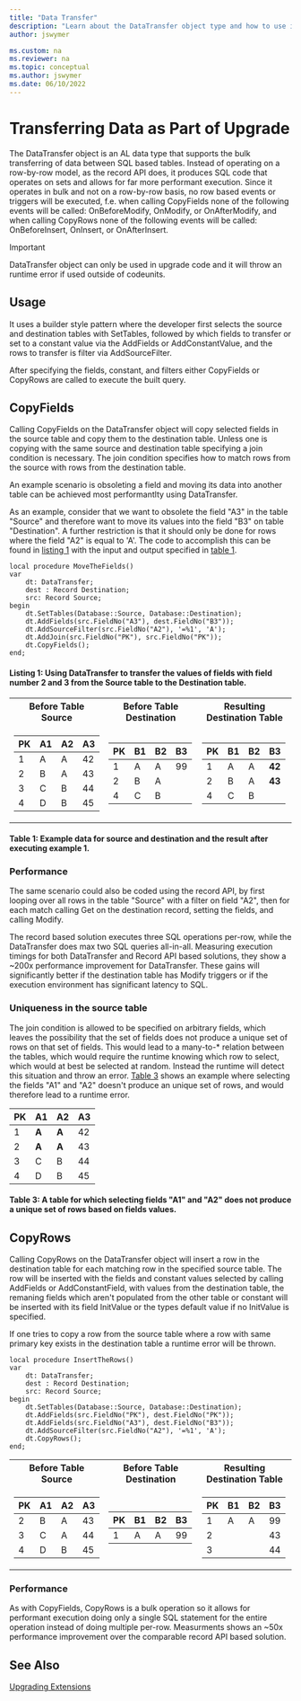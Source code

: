 ```yaml
---
title: "Data Transfer"
description: "Learn about the DataTransfer object type and how to use it to move data between tables."
author: jswymer

ms.custom: na
ms.reviewer: na
ms.topic: conceptual
ms.author: jswymer
ms.date: 06/10/2022
---
```


# Transferring Data as Part of Upgrade

The DataTransfer object is an AL data type that supports the bulk transferring of data between SQL based tables. Instead of operating on a row-by-row model, as the record API does, it produces SQL code that operates on sets and allows for far more performant execution. Since it operates in bulk and not on a row-by-row basis, no row based events or triggers will be executed, f.e. when calling CopyFields none of the following events will be called: OnBeforeModify, OnModify, or OnAfterModify, and when calling CopyRows none of the following events will be called: OnBeforeInsert, OnInsert, or OnAfterInsert.

> [!IMPORTANT]
> DataTransfer object can only be used in upgrade code and it will throw an runtime error if used outside of codeunits.  

## Usage

It uses a builder style pattern where the developer first selects the source and destination tables with SetTables, followed by which fields to transfer or set to a constant value via the AddFields or AddConstantValue, and the rows to transfer is filter via AddSourceFilter.

After specifying the fields, constant, and filters either CopyFields or CopyRows are called to execute the built query.

## CopyFields

Calling CopyFields on the DataTransfer object will copy selected fields in the source table and copy them to the destination table. Unless one is copying with the same source and destination table specifying a join condition is necessary. The join condition specifies how to match rows from the source with rows from the destination table.

An example scenario is obsoleting a field and moving its data into another table can be  achieved most performantlty using DataTransfer.

As an example, consider that we want to obsolete the field "A3" in the table "Source" and therefore want to move its values into the field "B3" on table "Destination". A further restriction is that it should only be done for rows where the field "A2" is equal to 'A'.
The code to accomplish this can be found in [listing 1](#listing-1-using-datatransfer-to-transfer-the-values-of-fields-with-field-number-2-and-3-from-the-source-table-to-the-destination-table) with the input and output specified in [table 1](#table-1-example-data-for-source-and-destination-followed-by-the-result-after-executing-the-code-in).

```AL
local procedure MoveTheFields()
var
    dt: DataTransfer;
    dest : Record Destination;
    src: Record Source;
begin
    dt.SetTables(Database::Source, Database::Destination);
    dt.AddFields(src.FieldNo("A3"), dest.FieldNo("B3"));
    dt.AddSourceFilter(src.FieldNo("A2"), '=%1', 'A');
    dt.AddJoin(src.FieldNo("PK"), src.FieldNo("PK"));
    dt.CopyFields();
end;
```

#### Listing 1: Using DataTransfer to transfer the values of fields with field number 2 and 3 from the Source table to the Destination table.

<table>
<tr><th>Before Table Source</th><th>Before Table Destination </th> <th>Resulting Destination Table</th></tr>
<tr><td>

| PK | A1 | A2 | A3 |
|----|----|----|----|
| 1  | A  | A  | 42 |
| 2  | B  | A  | 43 |
| 3  | C  | B  | 44 |
| 4  | D  | B  | 45 |


</td><td>

| PK | B1 | B2 | B3 |
|----|----|----|----|
| 1  | A  | A  | 99 |
| 2  | B  | A  |    |
| 4  | C  | B  |    |

</td><td>

| PK | B1 | B2 | B3 |
|----|----|----|----|
| 1  | A  | A  | **42** |
| 2  | B  | A  | **43** |
| 4  | C  | B  |    |

</td>
</tr>
</table>

#### Table 1: Example data for source and destination and the result after executing example 1.

### Performance

The same scenario could also be coded using the record API, by first looping over all rows in the table "Source" with a filter on field "A2", then for each match calling Get on the destination record, setting the fields, and calling Modify.

The record based solution executes three SQL operations per-row, while the DataTransfer does max two SQL queries all-in-all. Measuring execution timings for both DataTransfer and Record API based solutions, they show a ~200x performance improvement for DataTransfer. These gains will significantly better if the destination table has Modify triggers or if the execution environment has significant latency to SQL.

### Uniqueness in the source table

The join condition is allowed to be specified on arbitrary fields, which leaves the possibility that the set of fields does not produce a unique set of rows on that set of fields. This would lead to a many-to-* relation between the tables, which would require the runtime knowing which row to select, which would at best be selected at random. Instead the runtime will detect this situation and throw an error. [Table 3](#table-3-a-table-for-which-selecting-fields-"a1"-and-"a2"-does-not-produce-a-unique-set-of-rows-based-on-fields-values) shows an example where selecting the fields "A1" and "A2" doesn't produce an unique set of rows, and would therefore lead to a runtime error.

| PK | A1 | A2 | A3 |
|----|----|----|----|
| 1  | **A**  | **A**  | 42 |
| 2  | **A**  | **A**  | 43 |
| 3  | C  | B  | 44 |
| 4  | D  | B  | 45 |

#### Table 3: A table for which selecting fields "A1" and "A2" does not produce a unique set of rows based on fields values.

## CopyRows

Calling CopyRows on the DataTransfer object will insert a row in the destination table for each matching row in the specified source table. The row will be inserted with the fields and constant values selected by calling AddFields or AddConstantField, with values from the destination table, the remaning fields which aren't populated from the other table or constant will be inserted with its field InitValue or the types default value if no InitValue is specified.

If one tries to copy a row from the source table where a row with same primary key exists in the destination table a runtime error will be thrown.  

```AL
local procedure InsertTheRows()
var
    dt: DataTransfer;
    dest : Record Destination;
    src: Record Source;
begin
    dt.SetTables(Database::Source, Database::Destination);
    dt.AddFields(src.FieldNo("PK"), dest.FieldNo("PK"));
    dt.AddFields(src.FieldNo("A3"), dest.FieldNo("B3"));
    dt.AddSourceFilter(src.FieldNo("A2"), '=%1', 'A');
    dt.CopyRows();
end;
```

<table>
<tr><th>Before Table Source</th><th>Before Table Destination </th> <th>Resulting Destination Table</th></tr>
<tr><td>

| PK | A1 | A2 | A3 |
|----|----|----|----|
| 2  | B  | A  | 43 |
| 3  | C  | A  | 44 |
| 4  | D  | B  | 45 |


</td><td>

| PK | B1 | B2 | B3 |
|----|----|----|----|
| 1  | A  | A  | 99 |

</td><td>

| PK | B1 | B2 | B3 |
|----|----|----|----|
| 1  | A  | A  | 99 |
| 2  |   |   | 43 |
| 3  |   |   | 44 |

</td>
</tr>
</table>

### Performance

As with CopyFields, CopyRows is a bulk operation so it allows for performant execution doing only a single SQL statement for the entire operation instead of doing multiple per-row. Measurments shows an ~50x performance improvement over the comparable record API based solution.

## See Also

[Upgrading Extensions](devenv-upgrading-extensions.md)  
